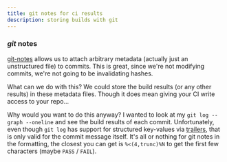 ```yaml
---
title: git notes for ci results
description: storing builds with git
---
```


### _git_ notes

[git-notes](https://git-scm.com/docs/git-notes)
allows us to attach arbitrary metadata (actually just an unstructured file) to commits.
This is great, since we're not modifying commits,
we're not going to be invalidating hashes.

What can we do with this?
We could store the build results (or any other results) in these metadata files.
Though it does mean giving your CI write access to your repo...

Why would you want to do this anyway?
I wanted to look at my `git log --graph --oneline` and see the build results of each commit.
Unfortunately,
even though `git log` has support for structured key-values via
[trailers](https://git-scm.com/docs/git-interpret-trailers),
that is only valid for the commit message itself.
It's all or nothing for git notes in the formatting,
the closest you can get is `%<(4,trunc)%N` to get the first few characters
(maybe `PASS` / `FAIL`).
